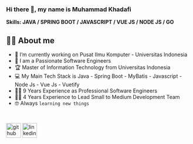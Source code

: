 ### Hi there 👋, my name is Muhammad Khadafi

**Skills: JAVA / SPRING BOOT / JAVASCRIPT / VUE JS / NODE JS / GO**

## :sassy_man:  About me
- 🔭 I’m currently working on Pusat Ilmu Komputer - Universitas Indonesia 
- :school: I am a Passionate Software Engineers
- :trophy: Master of Information Technology from Universitas Indonesia
- :computer: My Main Tech Stack is Java - Spring Boot - MyBatis - Javascript - Node Js - Vue Js - Vuetify
- :technologist: 9 Years Experience as Professional Software Engineers
- :technologist: 4 Years Experience to Lead Small to Medium Development Team
- :nerd_face: Always `learning new things`
<br/>

[<img src='https://cdn.jsdelivr.net/npm/simple-icons@3.0.1/icons/github.svg' alt='github' height='40'>](https://github.com/muhammad-khadafi)  [<img src='https://cdn.jsdelivr.net/npm/simple-icons@3.0.1/icons/linkedin.svg' alt='linkedin' height='40'>](https://www.linkedin.com/in/muhammad-yusuf-khadafi-48956a88/)  

